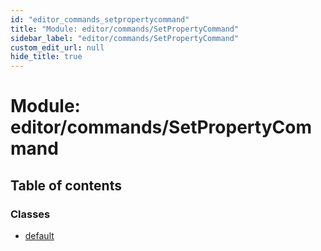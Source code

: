 ```yaml
---
id: "editor_commands_setpropertycommand"
title: "Module: editor/commands/SetPropertyCommand"
sidebar_label: "editor/commands/SetPropertyCommand"
custom_edit_url: null
hide_title: true
---
```


# Module: editor/commands/SetPropertyCommand

## Table of contents

### Classes

- [default](../classes/editor_commands_setpropertycommand.default.md)
